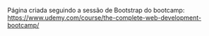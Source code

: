 Página criada seguindo a sessão de Bootstrap do bootcamp: https://www.udemy.com/course/the-complete-web-development-bootcamp/
